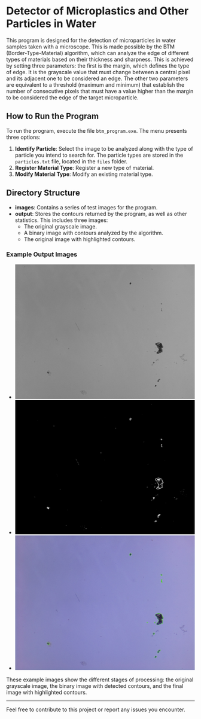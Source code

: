 # Detector of Microplastics and Other Particles in Water

This program is designed for the detection of microparticles in water samples taken with a microscope. This is made possible by the BTM (Border-Type-Material) algorithm, which can analyze the edge of different types of materials based on their thickness and sharpness. This is achieved by setting three parameters: the first is the margin, which defines the type of edge. It is the grayscale value that must change between a central pixel and its adjacent one to be considered an edge. The other two parameters are equivalent to a threshold (maximum and minimum) that establish the number of consecutive pixels that must have a value higher than the margin to be considered the edge of the target microparticle.

## How to Run the Program

To run the program, execute the file `btm_program.exe`. The menu presents three options:

1. **Identify Particle**: Select the image to be analyzed along with the type of particle you intend to search for. The particle types are stored in the `particles.txt` file, located in the `files` folder.
2. **Register Material Type**: Register a new type of material.
3. **Modify Material Type**: Modify an existing material type.

## Directory Structure

- **images**: Contains a series of test images for the program.
- **output**: Stores the contours returned by the program, as well as other statistics. This includes three images:
  - The original grayscale image.
  - A binary image with contours analyzed by the algorithm.
  - The original image with highlighted contours.

### Example Output Images

- ![Original Grayscale Image](output/gray.jpg)
- ![Binary Image with Contours](output/result.jpg)
- ![Original Image with Highlighted Contours](output/contours.jpg)

These example images show the different stages of processing: the original grayscale image, the binary image with detected contours, and the final image with highlighted contours.

---

Feel free to contribute to this project or report any issues you encounter.
